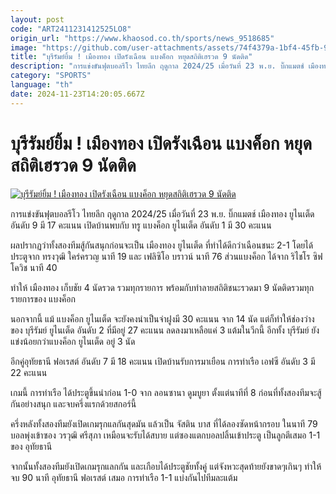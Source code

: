 ```yaml
---
layout: post
code: "ART2411231412525LO8"
origin_url: "https://www.khaosod.co.th/sports/news_9518685"
image: "https://github.com/user-attachments/assets/74f4379a-1bf4-45fb-94fe-f8651842a296"
title: "บุรีรัมย์ยิ้ม ! เมืองทอง เปิดรังเฉือน แบงค็อก หยุดสถิติเฮรวด 9 นัดติด"
description: "การแข่งขันฟุตบอลรีโว ไทยลีก ฤดูกาล 2024/25 เมื่อวันที่ 23 พ.ย. บิ๊กแมตช์ เมืองทอง ยูไนเต็ด อันดับ 9 มี 17 คะแนน เปิดบ้านพบกับ ทรู แบงค็อก ยูไนเต็ด"
category: "SPORTS"
language: "th"
date: 2024-11-23T14:20:05.667Z
---
```


# บุรีรัมย์ยิ้ม ! เมืองทอง เปิดรังเฉือน แบงค็อก หยุดสถิติเฮรวด 9 นัดติด

[![บุรีรัมย์ยิ้ม ! เมืองทอง เปิดรังเฉือน แบงค็อก หยุดสถิติเฮรวด 9 นัดติด](https://www.khaosod.co.th/wpapp/uploads/2024/11/468217873_911129114457850_1809709964057710254_n.jpg "บุรีรัมย์ยิ้ม ! เมืองทอง เปิดรังเฉือน แบงค็อก หยุดสถิติเฮรวด 9 นัดติด")](https://www.khaosod.co.th/wpapp/uploads/2024/11/468217873_911129114457850_1809709964057710254_n.jpg)

การแข่งขันฟุตบอลรีโว ไทยลีก ฤดูกาล 2024/25 เมื่อวันที่ 23 พ.ย. บิ๊กแมตช์ เมืองทอง ยูไนเต็ด อันดับ 9 มี 17 คะแนน เปิดบ้านพบกับ ทรู แบงค็อก ยูไนเต็ด อันดับ 1 มี 30 คะแนน

ผลปรากฏว่าทั้งสองทีมสู้กันสนุกก่อนจะเป็น เมืองทอง ยูไนเต็ด ที่ทำได้ดีกว่าเฉือนชนะ 2-1 โดยได้ประตูจาก ทรงวุฒิ ใคร่ครวญ นาที 19 และ เฟลิซิโอ บราวน์ นาที 76 ส่วนแบงค็อก ได้จาก ริไชโร ซิฟโควิช นาที 40

ทำให้ เมืองทอง เก็บชัย 4 นัดรวด รวมทุกรายการ พร้อมกับทำลายสถิติชนะรวดมา 9 นัดติดรวมทุกรายการของ แบงค็อก

นอกจากนี้ แม้ แบงค็อก ยูไนเต็ด จะยังคงนำเป็นจ่าฝูงมี 30 คะแนน จาก 14 นัด แต่ก็ทำให้ช่องว่างของ บุรีรัมย์ ยูไนเต็ด อันดับ 2 ที่มีอยู่ 27 คะแนน ลดลงมาเหลือแค่ 3 แต้มในวีกนี้ อีกทั้ง บุรีรัมย์ ยังแข่งน้อยกว่าแบงค็อก ยูไนเต็ด อยู่ 3 นัด

อีกคู่อุทัยธานี ฟอเรสต์ อันดับ 7 มี 18 คะแนน เปิดบ้านรับการมาเยือน การท่าเรือ เอฟซี อันดับ 3 มี 22 คะแนน

เกมนี้ การท่าเรือ ได้ประตูขึ้นนำก่อน 1-0 จาก ลอนซานา ดูมบูยา ตั้งแต่นาทีที่ 8 ก่อนที่ทั้งสองทีมจะสู้กันอย่างสนุก และจบครึ่งแรกด้วยสกอร์นี้

ครึ่งหลังทั้งสองทีมยังเปิดเกมรุกแลกันสุดมัน แล้วเป็น จัสติน บาส ที่ได้ลองซัดหน้ากรอบ ในนาที 79 บอลพุ่งเข้าซอง วรวุฒิ ศรีสุภา เหมือนจะรับได้สบาย แต่ซองแตกบอลปลิ้นเข้าประตู เป็นลูกตีเสมอ 1-1 ของ อุทัยธานี

จากนั้นทั้งสองทีมยังเปิดเกมรุกแลกกัน และเกือบได้ประตูชัยทั้งคู่ แต่จังหวะสุดท้ายยังขาดๆเกินๆ ทำให้ จบ 90 นาที อุทัยธานี ฟอเรสต์ เสมอ การท่าเรือ 1-1 แบ่งกันไปทีมละแต้ม